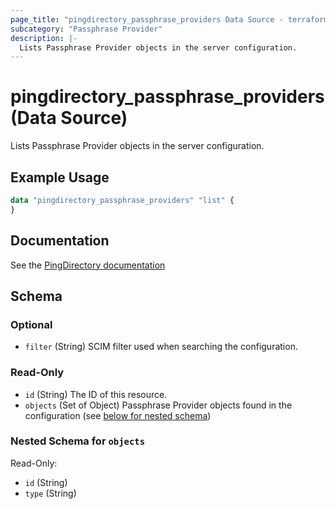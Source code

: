 ```yaml
---
page_title: "pingdirectory_passphrase_providers Data Source - terraform-provider-pingdirectory"
subcategory: "Passphrase Provider"
description: |-
  Lists Passphrase Provider objects in the server configuration.
---
```


# pingdirectory_passphrase_providers (Data Source)

Lists Passphrase Provider objects in the server configuration.

## Example Usage

```terraform
data "pingdirectory_passphrase_providers" "list" {
}
```

## Documentation
See the [PingDirectory documentation](https://docs.pingidentity.com/r/en-us/pingdirectory-93/pd_about_passphrase_providers)

<!-- schema generated by tfplugindocs -->
## Schema

### Optional

- `filter` (String) SCIM filter used when searching the configuration.

### Read-Only

- `id` (String) The ID of this resource.
- `objects` (Set of Object) Passphrase Provider objects found in the configuration (see [below for nested schema](#nestedatt--objects))

<a id="nestedatt--objects"></a>
### Nested Schema for `objects`

Read-Only:

- `id` (String)
- `type` (String)

